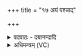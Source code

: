 +++
title = "१७ अयं पश्चाद्"

+++
<details><summary>पदपाठः - दयानन्दादि</summary>

अ॒यम्। प॒श्चात्। वि॒श्वव्य॑चा॒ इति॑ वि॒श्वऽव्य॑चाः। तस्य॑। रथ॑प्रोत॒ इति॒ रथ॑ऽप्रोतः। च॒। अस॑मरथ॒ इत्यस॑मऽरथः। च॒। से॒ना॒नी॒ग्रा॒म॒ण्यौ। से॒ना॒नी॒ग्रा॒म॒न्याविति॑ सेनानीग्राम॒न्यौ। प्र॒म्लोच॒न्तीति॑ प्र॒ऽम्लोच॑न्ती। च॒। अ॒नु॒म्लोच॒न्तीत्य॑नु॒ऽम्लोच॑न्ती। च॒। अ॒प्स॒रसौ॑। व्या॒घ्राः। हे॒तिः। स॒र्पाः। प्रहे॑ति॒रिति॒ प्रऽहे॑तिः। तेभ्यः॑। नमः॑। अ॒स्तु॒। ते। नः॒। अ॒व॒न्तु॒। ते। नः॒। मृ॒ड॒य॒न्तु॒। ते। यम्। द्वि॒ष्मः। यः। च॒। नः॒। द्वेष्टि॑। तम्। ए॒षा॒म्। जम्भे॑। द॒ध्मः॒। १७।
</details>

<details><summary>अधिमन्त्रम् (VC)</summary>

- वर्षर्त्तुर्देवता
- परमेष्ठी ऋषिः
- कृतिः
- निषादः
</details>